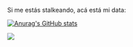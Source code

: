 Si me estás stalkeando, acá está mi data:

[![Anurag's GitHub stats](https://github-readme-stats.vercel.app/api?username=caro-silvestri-os&show_icons=true&theme=synthwave)](https://github.com/anuraghazra/github-readme-stats)

 
![](https://komarev.com/ghpvc/?username=caro-silvestri-os&style=for-the-badge&color=ff69b4)

